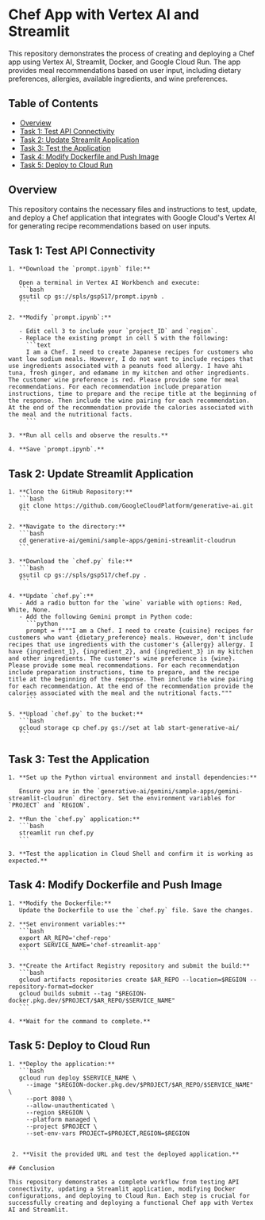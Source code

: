 # Chef App with Vertex AI and Streamlit

This repository demonstrates the process of creating and deploying a Chef app using Vertex AI, Streamlit, Docker, and Google Cloud Run. The app provides meal recommendations based on user input, including dietary preferences, allergies, available ingredients, and wine preferences.

## Table of Contents
- [Overview](#overview)
- [Task 1: Test API Connectivity](#task-1-test-api-connectivity)
- [Task 2: Update Streamlit Application](#task-2-update-streamlit-application)
- [Task 3: Test the Application](#task-3-test-the-application)
- [Task 4: Modify Dockerfile and Push Image](#task-4-modify-dockerfile-and-push-image)
- [Task 5: Deploy to Cloud Run](#task-5-deploy-to-cloud-run)

## Overview
This repository contains the necessary files and instructions to test, update, and deploy a Chef application that integrates with Google Cloud's Vertex AI for generating recipe recommendations based on user inputs.

## Task 1: Test API Connectivity

    1. **Download the `prompt.ipynb` file:**

       Open a terminal in Vertex AI Workbench and execute:
       ```bash
       gsutil cp gs://spls/gsp517/prompt.ipynb .
       ```

    2. **Modify `prompt.ipynb`:**

       - Edit cell 3 to include your `project_ID` and `region`.
       - Replace the existing prompt in cell 5 with the following:
         ```text
         I am a Chef. I need to create Japanese recipes for customers who want low sodium meals. However, I do not want to include recipes that use ingredients associated with a peanuts food allergy. I have ahi tuna, fresh ginger, and edamame in my kitchen and other ingredients. The customer wine preference is red. Please provide some for meal recommendations. For each recommendation include preparation instructions, time to prepare and the recipe title at the beginning of the response. Then include the wine pairing for each recommendation. At the end of the recommendation provide the calories associated with the meal and the nutritional facts.
         ```

    3. **Run all cells and observe the results.**

    4. **Save `prompt.ipynb`.**

## Task 2: Update Streamlit Application

    1. **Clone the GitHub Repository:**
       ```bash
       git clone https://github.com/GoogleCloudPlatform/generative-ai.git
       ```

    2. **Navigate to the directory:**
       ```bash
       cd generative-ai/gemini/sample-apps/gemini-streamlit-cloudrun
       ```

    3. **Download the `chef.py` file:**
       ```bash
       gsutil cp gs://spls/gsp517/chef.py .
       ```

    4. **Update `chef.py`:**
       - Add a radio button for the `wine` variable with options: Red, White, None.
       - Add the following Gemini prompt in Python code:
         ```python
         prompt = f"""I am a Chef. I need to create {cuisine} recipes for customers who want {dietary_preference} meals. However, don't include recipes that use ingredients with the customer's {allergy} allergy. I have {ingredient_1}, {ingredient_2}, and {ingredient_3} in my kitchen and other ingredients. The customer's wine preference is {wine}. Please provide some meal recommendations. For each recommendation include preparation instructions, time to prepare, and the recipe title at the beginning of the response. Then include the wine pairing for each recommendation. At the end of the recommendation provide the calories associated with the meal and the nutritional facts."""
         ```

    5. **Upload `chef.py` to the bucket:**
       ```bash
       gcloud storage cp chef.py gs://set at lab start-generative-ai/
       ```

## Task 3: Test the Application

    1. **Set up the Python virtual environment and install dependencies:**

       Ensure you are in the `generative-ai/gemini/sample-apps/gemini-streamlit-cloudrun` directory. Set the environment variables for `PROJECT` and `REGION`.

    2. **Run the `chef.py` application:**
       ```bash
       streamlit run chef.py
       ```

    3. **Test the application in Cloud Shell and confirm it is working as expected.**

## Task 4: Modify Dockerfile and Push Image

    1. **Modify the Dockerfile:**
       Update the Dockerfile to use the `chef.py` file. Save the changes.

    2. **Set environment variables:**
       ```bash
       export AR_REPO='chef-repo'
       export SERVICE_NAME='chef-streamlit-app'
       ```

    3. **Create the Artifact Registry repository and submit the build:**
       ```bash
       gcloud artifacts repositories create $AR_REPO --location=$REGION --repository-format=docker
       gcloud builds submit --tag "$REGION-docker.pkg.dev/$PROJECT/$AR_REPO/$SERVICE_NAME"
       ```

    4. **Wait for the command to complete.**

## Task 5: Deploy to Cloud Run

    1. **Deploy the application:**
       ```bash
       gcloud run deploy $SERVICE_NAME \
         --image "$REGION-docker.pkg.dev/$PROJECT/$AR_REPO/$SERVICE_NAME" \
         --port 8080 \
         --allow-unauthenticated \
         --region $REGION \
         --platform managed \
         --project $PROJECT \
         --set-env-vars PROJECT=$PROJECT,REGION=$REGION
   ```

    2. **Visit the provided URL and test the deployed application.**

## Conclusion

This repository demonstrates a complete workflow from testing API connectivity, updating a Streamlit application, modifying Docker configurations, and deploying to Cloud Run. Each step is crucial for successfully creating and deploying a functional Chef app with Vertex AI and Streamlit.
